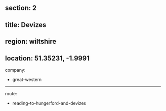section: 2
----
title: Devizes
----
region: wiltshire
----
location: 51.35231, -1.9991
----
company:
- great-western
----
route:
- reading-to-hungerford-and-devizes
